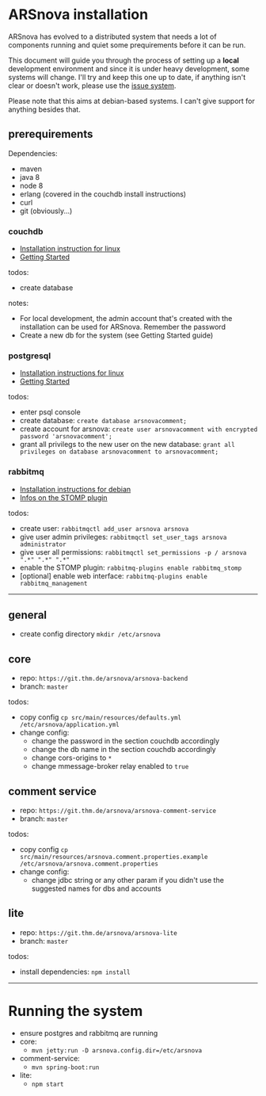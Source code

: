 # ARSnova installation

ARSnova has evolved to a distributed system that needs a lot of components running and quiet some prequirements before it can be run.

This document will guide you through the process of setting up a **local** development environment and since it is under heavy development, some systems will change. I'll try and keep this one up to date, if anything isn't clear or doesn't work, please use the [issue system](https://git.thm.de/arsnova/arsnova-comment-service/issues/new?issue).

Please note that this aims at debian-based systems. I can't give support for anything besides that.

## prerequirements

Dependencies:
- maven
- java 8
- node 8
- erlang (covered in the couchdb install instructions)
- curl
- git (obviously...)

### couchdb

* [Installation instruction for linux](https://docs.couchdb.org/en/stable/install/unix.html)
* [Getting Started](http://guide.couchdb.org/draft/tour.html)

todos:
- create database

notes:
- For local development, the admin account that's created with the installation can be used for ARSnova. Remember the password
- Create a new db for the system (see Getting Started guide)

### postgresql

* [Installation instructions for linux](http://postgresguide.com/setup/install.html)
* [Getting Started](https://wiki.debian.org/PostgreSql)

todos:
- enter psql console
- create database: `create database arsnovacomment;`
- create account for arsnova: `create user arsnovacomment with encrypted password 'arsnovacomment';`
- grant all privilegs to the new user on the new database: `grant all privileges on database arsnovacomment to arsnovacomment;`

### rabbitmq

* [Installation instructions for debian](https://www.rabbitmq.com/install-debian.html)
* [Infos on the STOMP plugin](https://rabbitmq.docs.pivotal.io/36/rabbit-web-docs/stomp.html)

todos:
- create user: `rabbitmqctl add_user arsnova arsnova`
- give user admin privileges: `rabbitmqctl set_user_tags arsnova administrator`
- give user all permissions: `rabbitmqctl set_permissions -p / arsnova ".*" ".*" ".*"`
- enable the STOMP plugin: `rabbitmq-plugins enable rabbitmq_stomp`
- [optional] enable web interface: `rabbitmq-plugins enable rabbitmq_management`

-----------------
## general
- create config directory `mkdir /etc/arsnova`


## core

* repo: `https://git.thm.de/arsnova/arsnova-backend`
* branch: `master` 

todos:
- copy config `cp src/main/resources/defaults.yml /etc/arsnova/application.yml`
- change config:
  - change the password in the section couchdb accordingly
  - change the db name in the section couchdb accordingly
  - change cors-origins to `*`
  - change mmessage-broker relay enabled to `true`


## comment service

* repo: `https://git.thm.de/arsnova/arsnova-comment-service`
* branch: `master`

todos:
- copy config `cp src/main/resources/arsnova.comment.properties.example /etc/arsnova/arsnova.comment.properties`
- change config:
  - change jdbc string or any other param if you didn't use the suggested names for dbs and accounts


## lite

* repo: `https://git.thm.de/arsnova/arsnova-lite`
* branch: `master`

todos:
- install dependencies: `npm install`

--------------

# Running the system

- ensure postgres and rabbitmq are running
- core:
  - `mvn jetty:run -D arsnova.config.dir=/etc/arsnova`
- comment-service:
  - `mvn spring-boot:run`
- lite:
  - `npm start`

